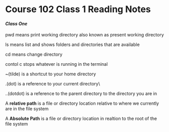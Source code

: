# Course 102 Class 1 Reading Notes

#### *Class One*

pwd means print working directory also known as present working directory

ls means list and shows folders and directories that are available

cd means change directory

contol c stops whatever is running in the terminal

~(tilde) is a shortcut to your home directory

.(dot) is a reference to your current directory\

..(dotdot) is a reference to the parent directory to the directory you are in

A **relative path** is a file or directory location relative to where we currently are in the file system

A **Absolute Path** is a file or directory location in realtion to the root of the file system
